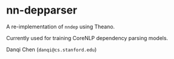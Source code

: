 # nn-depparser

A re-implementation of `nndep` using Theano.

Currently used for training CoreNLP dependency parsing models.

Danqi Chen (`danqi@cs.stanford.edu`)

